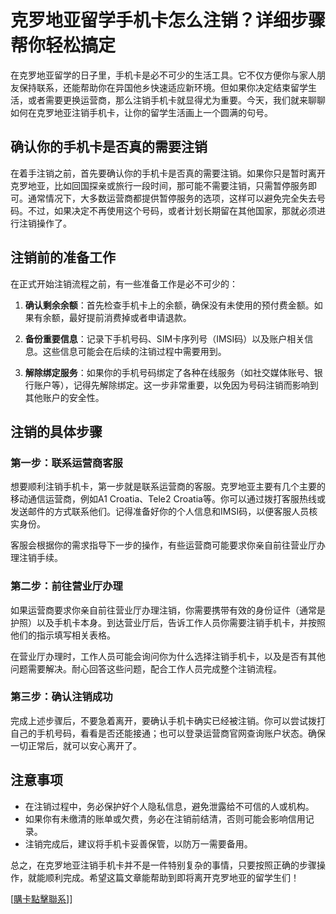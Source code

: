 # 克罗地亚留学手机卡怎么注销？详细步骤帮你轻松搞定

在克罗地亚留学的日子里，手机卡是必不可少的生活工具。它不仅方便你与家人朋友保持联系，还能帮助你在异国他乡快速适应新环境。但如果你决定结束留学生活，或者需要更换运营商，那么注销手机卡就显得尤为重要。今天，我们就来聊聊如何在克罗地亚注销手机卡，让你的留学生活画上一个圆满的句号。

## 确认你的手机卡是否真的需要注销

在着手注销之前，首先要确认你的手机卡是否真的需要注销。如果你只是暂时离开克罗地亚，比如回国探亲或旅行一段时间，那可能不需要注销，只需暂停服务即可。通常情况下，大多数运营商都提供暂停服务的选项，这样可以避免完全失去号码。不过，如果决定不再使用这个号码，或者计划长期留在其他国家，那就必须进行注销操作了。

## 注销前的准备工作

在正式开始注销流程之前，有一些准备工作是必不可少的：

1. **确认剩余余额**：首先检查手机卡上的余额，确保没有未使用的预付费金额。如果有余额，最好提前消费掉或者申请退款。
   
2. **备份重要信息**：记录下手机号码、SIM卡序列号（IMSI码）以及账户相关信息。这些信息可能会在后续的注销过程中需要用到。

3. **解除绑定服务**：如果你的手机号码绑定了各种在线服务（如社交媒体账号、银行账户等），记得先解除绑定。这一步非常重要，以免因为号码注销而影响到其他账户的安全性。

## 注销的具体步骤

### 第一步：联系运营商客服

想要顺利注销手机卡，第一步就是联系运营商的客服。克罗地亚主要有几个主要的移动通信运营商，例如A1 Croatia、Tele2 Croatia等。你可以通过拨打客服热线或发送邮件的方式联系他们。记得准备好你的个人信息和IMSI码，以便客服人员核实身份。

客服会根据你的需求指导下一步的操作，有些运营商可能要求你亲自前往营业厅办理注销手续。

### 第二步：前往营业厅办理

如果运营商要求你亲自前往营业厅办理注销，你需要携带有效的身份证件（通常是护照）以及手机卡本身。到达营业厅后，告诉工作人员你需要注销手机卡，并按照他们的指示填写相关表格。

在营业厅办理时，工作人员可能会询问你为什么选择注销手机卡，以及是否有其他问题需要解决。耐心回答这些问题，配合工作人员完成整个注销流程。

### 第三步：确认注销成功

完成上述步骤后，不要急着离开，要确认手机卡确实已经被注销。你可以尝试拨打自己的手机号码，看看是否还能接通；也可以登录运营商官网查询账户状态。确保一切正常后，就可以安心离开了。

## 注意事项

- 在注销过程中，务必保护好个人隐私信息，避免泄露给不可信的人或机构。
- 如果你有未缴清的账单或欠费，务必在注销前结清，否则可能会影响信用记录。
- 注销完成后，建议将手机卡妥善保管，以防万一需要备用。

总之，在克罗地亚注销手机卡并不是一件特别复杂的事情，只要按照正确的步骤操作，就能顺利完成。希望这篇文章能帮助到即将离开克罗地亚的留学生们！

[[購卡點擊聯系](https://t.me/s/esim1088)]]
